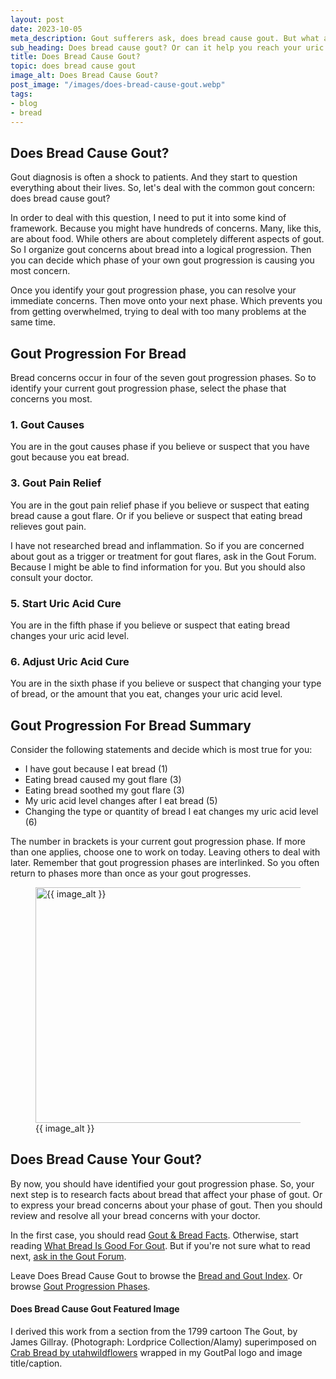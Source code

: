 ```yaml
---
layout: post
date: 2023-10-05
meta_description: Gout sufferers ask, does bread cause gout. But what about curing gout? Can bread cause or cure your excess uric acid?
sub_heading: Does bread cause gout? Or can it help you reach your uric acid target?
title: Does Bread Cause Gout?
topic: does bread cause gout
image_alt: Does Bread Cause Gout?
post_image: "/images/does-bread-cause-gout.webp"
tags:
- blog
- bread
---
```

<h2 id="intro">Does Bread Cause Gout?</h2>
<p>Gout diagnosis is often a shock to patients. And they start to question everything about their lives. So, let's deal with the common gout concern: does bread cause gout?</p>
<p>In order to deal with this question, I need to put it into some kind of framework. Because you might have hundreds of concerns. Many, like this, are about food. While others are about completely different aspects of gout. So I organize gout concerns about bread into a logical progression. Then you can decide which phase of your own gout progression is causing you most concern.</p>
<p>Once you identify your gout progression phase, you can resolve your immediate concerns. Then move onto your next phase. Which prevents you from getting overwhelmed, trying to deal with too many problems at the same time.</p>
<h2 id="progression">Gout Progression For Bread</h2>
<p>Bread concerns occur in four of the seven gout progression phases. So to identify your current gout progression phase, select the phase that concerns you most. </p>
<h3 id="1causes">1. Gout Causes</h3>
<p>You are in the gout causes phase if you believe or suspect that you have gout because you eat bread.</p>
<h3 id="3pain">3. Gout Pain Relief</h3>
<p>You are in the gout pain relief phase if you believe or suspect that eating bread cause a gout flare. Or if you believe or suspect that eating bread relieves gout pain.</p>
<p>I have not researched bread and inflammation. So if you are concerned about gout as a trigger or treatment for gout flares, ask in the Gout Forum. Because I might be able to find information for you. But you should also consult your doctor.</p>
<h3 id="5start">5. Start Uric Acid Cure</h3>
<p>You are in the fifth phase if you believe or suspect that eating bread changes your uric acid level.</p>
<h3 id="6adjust">6. Adjust Uric Acid Cure</h3>
<p>You are in the sixth phase if you believe or suspect that changing your type of bread, or the amount that you eat, changes your uric acid level.</p>
<h2 id="summary">Gout Progression For Bread Summary</h2>
<p>Consider the following statements and decide which is most true for you:</p>
<ul>
<li>I have gout because I eat bread (1)</li>
<li>Eating bread caused my gout flare (3)</li>
<li>Eating bread soothed my gout flare (3)</li>
<li>My uric acid level changes after I eat bread (5)</li>
<li>Changing the type or quantity of bread I eat changes my uric acid level (6)</li>
</ul>
<p>The number in brackets is your current gout progression phase. If more than one applies, choose one to work on today. Leaving others to deal with later. Remember that gout progression phases are interlinked. So you often return to phases more than once as your gout progresses.</p>
<figure id="image" class="inner">
<img src="{{ post_image }}" alt="{{ image_alt }}"  width="610" height="377">
  <figcaption>{{ image_alt }}</figcaption>
</figure>
<h2 id="next">Does Bread Cause Your Gout?</h2>
<p>By now, you should have identified your gout progression phase. So, your next step is to research facts about bread that affect your phase of gout. Or to express your bread concerns about your phase of gout. Then you should review and resolve all your bread concerns with your doctor.</p>
<p>In the first case, you should read <a href="/blog/gout-bread/">Gout &amp; Bread Facts</a>. Otherwise, start reading <a href="what-bread-is-good-for-gout">What Bread Is Good For Gout</a>. But if you're not sure what to read next, <a href="https://links.goutpal.com/p/goutpal-links-gout-discussions?a=888958067" target="_blank">ask in the Gout Forum</a>.</p>
<p>Leave Does Bread Cause Gout to browse the <a href="/blog/bread-and-gout/">Bread and Gout Index</a>. Or browse <a href="/blog/gout-progression/">Gout Progression Phases</a>.</p>
<h4 id="featuredimage">Does Bread Cause Gout Featured Image</h4>
<p>I derived this work from a section from the 1799 cartoon The Gout, by James Gillray. (Photograph: Lordprice Collection/Alamy) superimposed on <a href="https://www.flickr.com/photos/utahwildflowers/4866881190" target="_blank">Crab Bread by utahwildflowers</a> wrapped in my GoutPal logo and image title/caption.</p>
